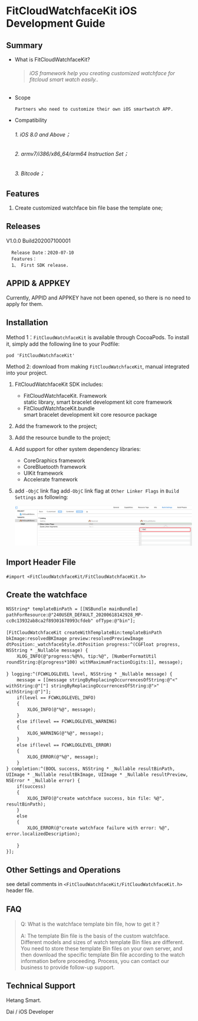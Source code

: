 # FitCloudWatchfaceKit iOS Development Guide

## Summary
* What is FitCloudWatchfaceKit?

  >###### iOS framework help you creating customized watchface for fitcloud smart watch easily..

* Scope

  ```
  Partners who need to customize their own iOS smartwatch APP.
  ```

* Compatibility

  ###### 1. iOS 8.0 and Above；

  ###### 2. armv7/i386/x86_64/arm64 Instruction Set；

  ###### 3. Bitcode；


## Features

1. Create customized watchface bin file base the template one;


## Releases

V1.0.0 Build202007100001

```
  Release Date：2020-07-10
  Features：
  1、 First SDK release.
```

## APPID & APPKEY

Currently, APPID and APPKEY have not been opened, so there is no need to apply for them.

## Installation

Method 1：`FitCloudWatchfaceKit` is available through CocoaPods. To install it, simply add the following line to your Podfile:

```
pod 'FitCloudWatchfaceKit'
```

Method 2: download from making ` FitCloudWatchfaceKit `, manual integrated into your project.

1. FitCloudWatchfaceKit SDK includes:
    * FitCloudWatchfaceKit. Framework  
      static library, smart bracelet development kit core framework
    * FitCloudWatchfaceKit.bundle   
      smart bracelet development kit core resource package

2. Add the framework to the project;

3. Add the resource bundle to the project;

4. Add support for other system dependency libraries:

    * CoreGraphics framework
    * CoreBluetooth framework
    * UIKit framework
    * Accelerate framework
5. add `-ObjC` link flag
   add`-ObjC` link flag at `Other Linker Flags` in `Build Settings` as following:


   ![ObjC Other Link Flag](media/build_settings.png)


## Import Header File

```objc
#import <FitCloudWatchfaceKit/FitCloudWatchfaceKit.h>
```

## Create the watchface

```objc
NSString* templateBinPath = [[NSBundle mainBundle] pathForResource:@"240USER_DEFAULT_20200618142928_MP-cc0c13932ab8ca2f89301678993cfdeb" ofType:@"bin"];

[FitCloudWatchfaceKit createWithTemplateBin:templateBinPath bkImage:resolvedBKImage preview:resolvedPreviewImage dtPosition:_watchfaceStyle.dtPosition progress:^(CGFloat progress, NSString * _Nullable message) {
    XLOG_INFO(@"progress:%@%%, tip:%@", [NumberFormatUtil roundString:@(progress*100) withMaximumFractionDigits:1], message);
    
} logging:^(FCWKLOGLEVEL level, NSString * _Nullable message) {
    message = [[message stringByReplacingOccurrencesOfString:@"<" withString:@"["] stringByReplacingOccurrencesOfString:@">" withString:@"]"];
    if(level == FCWKLOGLEVEL_INFO)
    {
        XLOG_INFO(@"%@", message);
    }
    else if(level == FCWKLOGLEVEL_WARNING)
    {
        XLOG_WARNING(@"%@", message);
    }
    else if(level == FCWKLOGLEVEL_ERROR)
    {
        XLOG_ERROR(@"%@", message);
    }
} completion:^(BOOL success, NSString * _Nullable resultBinPath, UIImage * _Nullable resultBkImage, UIImage * _Nullable resultPreview, NSError * _Nullable error) {
    if(success)
    {
        XLOG_INFO(@"create watchface success, bin file: %@", resultBinPath);
    }
    else
    {
        XLOG_ERROR(@"create watchface failure with error: %@", error.localizedDescription);
        
    }
}];
```


## Other Settings and Operations

see detail comments in `<FitCloudWatchfaceKit/FitCloudWatchfaceKit.h>` header file.

## FAQ

>Q: What is the watchface template bin file, how to get it？
>
>A: The template Bin file is the basis of the custom watchface. Different models and sizes of watch template Bin files are different. You need to store these template Bin files on your own server, and then download the specific template Bin file according to the watch information before proceeding. Process, you can contact our business to provide follow-up support.

## Technical Support

Hetang Smart.

Dai / iOS Developer
